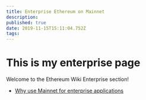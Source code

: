 ```yaml
---
title: Enterprise Ethereum on Mainnet
description: 
published: true
date: 2019-11-15T15:11:04.752Z
tags: 
---
```


# This is my enterprise page

Welcome to the Ethereum Wiki Enterprise section! 

* [Why use Mainnet for enterprise applications](/enterprise/whymainnet)